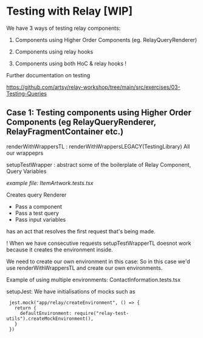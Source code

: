 # Testing with Relay [WIP]

We have 3 ways of testing relay components:

1. Components using Higher Order Components (eg. RelayQueryRenderer)

1. Components using relay hooks

1. Components using both HoC & relay hooks !

Further documentation on testing

https://github.com/artsy/relay-workshop/tree/main/src/exercises/03-Testing-Queries

## Case 1: Testing components using Higher Order Components (eg RelayQueryRenderer, RelayFragmentContainer etc.)

renderWithWrappersTL : renderWithWrappersLEGACY(TestingLibrary)
All our wrappeprs

setupTestWrapper : abstract some of the boilerplate of Relay
Component,
Query
Variables

_example file: ItemArtwork.tests.tsx_

Creates query Renderer

- Pass a component
- Pass a test query
- Pass input variables

has an act that resolves the first request that's being made.

! When we have consecutive requests setupTestWrapperTL doesnot work because it creates the environment inside.

We need to create our own environment in this case:
So in this case we'd use renderWithWrappersTL and create our own environments.

Example of using multiple environments: ContactInformation.tests.tsx

setupJest:
We have initialisations of mocks such as

```
 jest.mock("app/relay/createEnvironment", () => {
   return {
     defaultEnvironment: require("relay-test-utils").createMockEnvironment(),
   }
 })
```
